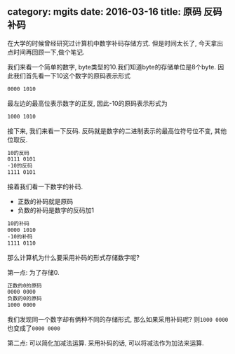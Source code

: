 category: mgits
date: 2016-03-16
title: 原码 反码 补码
---
在大学的时候曾经研究过计算机中数字补码存储方式. 但是时间太长了, 今天拿出点时间再回顾一下,做个笔记.

我们来看一个简单的数字, byte类型的10.我们知道byte的存储单位是8个byte. 因此我们首先看一下10这个数字的原码表示形式
```bash
0000 1010
```
最左边的最高位表示数字的正反, 因此-10的原码表示形式为
```bash
1000 1010
```

接下来, 我们来看一下反码. 反码就是数字的二进制表示的最高位符号位不变, 其他位取反.
```bash
10的反码
0111 0101
-10的反码
1111 0101
```

接着我们看一下数字的补码.
* 正数的补码就是原码
* 负数的补码是数字的反码加1

```bash
10的补码
0000 1010
-10的补码
1111 0110
```

那么计算机为什么要采用补码的形式存储数字呢?

第一点: 为了存储0.
```bash
正数的0的原码
0000 0000
负数的0的原码
1000 0000
```
我们发现同一个数字却有俩种不同的存储形式, 那么如果采用补码呢?
则`1000 0000`也变成了`0000 0000`

第二点: 可以简化加减法运算. 采用补码的话, 可以将减法作为加法来运算.